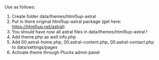 Use as follows:

1. Create folder data/themes/html5up-astral
2. Put in there original html5up-astral package (get here: https://html5up.net/astral)
3. You should have now all astral files in data/themes/html5up-astral !
4. Add theme.php as well info.php
5. Add 00.astral-home.php, 00.astral-content.php, 00.astral-contact.php to data/settings/pages
6. Activate theme through Plucks admin panel
   
